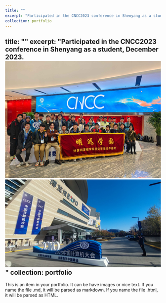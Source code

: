 ```yaml
---
title: ""
excerpt: "Participated in the CNCC2023 conference in Shenyang as a student, December 2023.<br/><img src='/images/CNCC1.png'><img src='/images/CNCC2.png'>"
collection: portfolio
---
```

title: ""
excerpt: "Participated in the CNCC2023 conference in Shenyang as a student, December 2023.<br/><img src='/images/CNCC1.png'><img src='/images/CNCC2.png'>"
collection: portfolio
---
This is an item in your portfolio. It can be have images or nice text. If you name the file .md, it will be parsed as markdown. If you name the file .html, it will be parsed as HTML. 
